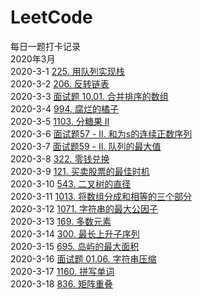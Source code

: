 # LeetCode

每日一题打卡记录  
2020年3月  
2020-3-1 [225. 用队列实现栈](https://leetcode-cn.com/problems/implement-stack-using-queues/)  
2020-3-2 [206. 反转链表](https://leetcode-cn.com/problems/reverse-linked-list/)  
2020-3-3 [面试题 10.01. 合并排序的数组](https://leetcode-cn.com/problems/sorted-merge-lcci/)  
2020-3-4 [994. 腐烂的橘子](https://leetcode-cn.com/problems/rotting-oranges/)  
2020-3-5 [1103. 分糖果 II](https://leetcode-cn.com/problems/distribute-candies-to-people/)  
2020-3-6 [面试题57 - II. 和为s的连续正数序列](https://leetcode-cn.com/problems/he-wei-sde-lian-xu-zheng-shu-xu-lie-lcof/)  
2020-3-7 [面试题59 - II. 队列的最大值](https://leetcode-cn.com/problems/dui-lie-de-zui-da-zhi-lcof/)  
2020-3-8 [322. 零钱兑换](https://leetcode-cn.com/problems/coin-change/)  
2020-3-9 [121. 买卖股票的最佳时机](https://leetcode-cn.com/problems/best-time-to-buy-and-sell-stock/)  
2020-3-10 [543. 二叉树的直径](https://leetcode-cn.com/problems/diameter-of-binary-tree/)  
2020-3-11 [1013. 将数组分成和相等的三个部分](https://leetcode-cn.com/problems/partition-array-into-three-parts-with-equal-sum/)  
2020-3-12 [1071. 字符串的最大公因子](https://leetcode-cn.com/problems/greatest-common-divisor-of-strings/)  
2020-3-13 [169. 多数元素](https://leetcode-cn.com/problems/majority-element/)  
2020-3-14 [300. 最长上升子序列](https://leetcode-cn.com/problems/longest-increasing-subsequence/)  
2020-3-15 [695. 岛屿的最大面积](https://leetcode-cn.com/problems/max-area-of-island/)  
2020-3-16 [面试题 01.06. 字符串压缩](https://leetcode-cn.com/problems/compress-string-lcci/)  
2020-3-17 [1160. 拼写单词](https://leetcode-cn.com/problems/find-words-that-can-be-formed-by-characters/)  
2020-3-18 [836. 矩阵重叠](https://leetcode-cn.com/problems/rectangle-overlap/)  
